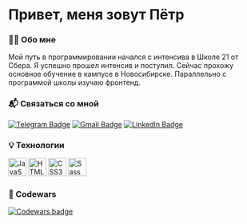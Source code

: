 # Привет, меня зовут Пётр

### 👨‍💻 Обо мне

Мой путь в программировании начался с интенсива в Школе 21 от Сбера. Я успешно прошел интенсив и поступил. Сейчас прохожу основное обучение в кампусе в Новосибирске. Параллельно с программой школы изучаю фронтенд.

### 📬 Связаться со мной

[![Telegram Badge](https://img.shields.io/badge/-petrkulikov-blue?style=flat&logo=Telegram&logoColor=white)](https://t.me/emdnauoy) [![Gmail Badge](https://img.shields.io/badge/-Gmail-red?style=flat&logo=Gmail&logoColor=white)](mailto:p.kulikov.dev@gmail.com) [![LinkedIn Badge](https://img.shields.io/badge/-LinkedIn-blue?style=flat&logo=LinkedIn&logoColor=white)](https://www.linkedin.com/in/petr-kulikov-496361255/)

### 💡 Технологии

<p align="left">
<a href="https://developer.mozilla.org/en-US/docs/Web/JavaScript" target="_blank" rel="noreferrer"><img src="https://raw.githubusercontent.com/danielcranney/readme-generator/main/public/icons/skills/javascript-colored.svg" width="36" height="36" alt="JavaScript" /></a>
<a href="https://developer.mozilla.org/en-US/docs/Glossary/HTML5" target="_blank" rel="noreferrer"><img src="https://raw.githubusercontent.com/danielcranney/readme-generator/main/public/icons/skills/html5-colored.svg" width="36" height="36" alt="HTML5" /></a>
<a href="https://www.w3.org/TR/CSS/#css" target="_blank" rel="noreferrer"><img src="https://raw.githubusercontent.com/danielcranney/readme-generator/main/public/icons/skills/css3-colored.svg" width="36" height="36" alt="CSS3" /></a>
<a href="https://sass-lang.com/" target="_blank" rel="noreferrer"><img src="https://raw.githubusercontent.com/danielcranney/readme-generator/main/public/icons/skills/sass-colored.svg" width="36" height="36" alt="Sass" /></a>
</p>

### 🥋 Codewars

[![Codewars badge](https://www.codewars.com/users/emdnauoy/badges/large)](https://www.codewars.com/users/emdnauoy)
